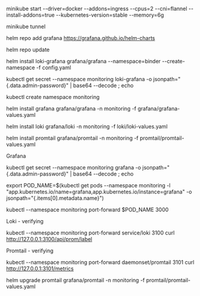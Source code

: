 minikube start --driver=docker --addons=ingress --cpus=2 --cni=flannel --install-addons=true --kubernetes-version=stable --memory=6g

minikube tunnel

helm repo add grafana https://grafana.github.io/helm-charts

helm repo update


helm install loki-grafana grafana/grafana --namespace=binder --create-namespace -f config.yaml


kubectl get secret --namespace monitoring loki-grafana -o jsonpath="{.data.admin-password}" | base64 --decode ; echo



kubectl create namespace monitoring

helm install grafana grafana/grafana -n monitoring -f grafana/grafana-values.yaml

helm install loki grafana/loki -n monitoring -f loki/loki-values.yaml

helm install promtail grafana/promtail -n monitoring -f promtail/promtail-values.yaml


Grafana

kubectl get secret --namespace monitoring grafana -o jsonpath="{.data.admin-password}" | base64 --decode ; echo

export POD_NAME=$(kubectl get pods --namespace monitoring -l "app.kubernetes.io/name=grafana,app.kubernetes.io/instance=grafana" -o jsonpath="{.items[0].metadata.name}")

kubectl --namespace monitoring port-forward $POD_NAME 3000


Loki - verifying

kubectl --namespace monitoring port-forward service/loki 3100
curl http://127.0.0.1:3100/api/prom/label


Promtail - verifying

kubectl --namespace monitoring port-forward daemonset/promtail 3101
curl http://127.0.0.1:3101/metrics


helm upgrade promtail grafana/promtail -n monitoring -f promtail/promtail-values.yaml